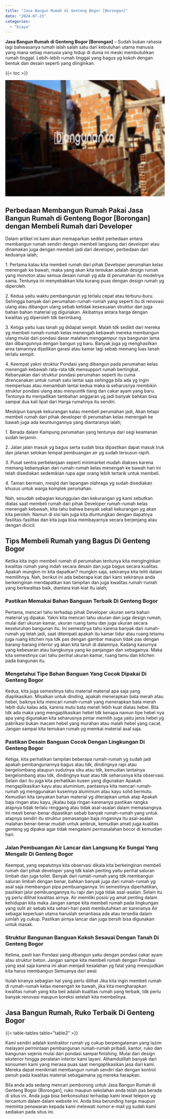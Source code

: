 ```yaml
---
title: "Jasa Bangun Rumah di Genteng Bogor [Borongan]"
date: "2024-07-23"
categories: 
  - "biaya"
---
```


**Jasa Bangun Rumah di Genteng Bogor \[Borongan\]** – Sudah bukan rahasia lagi bahwasanya rumah ialah salah satu dari kebutuhan utama manusia yang mana setiap manusia yang hidup di dunia ini meski membutuhkan rumah tinggal. Lebih-lebih rumah tinggal yang bagus yg kokoh dengan bentuk dan desain seperti yang diinginkan.

{{< toc >}}

![Jasa Bangun Rumah di Genteng Bogor [Borongan]](/images/borong-bangunan-24.png)

## Perbedaan Membangun Rumah Pakai Jasa Bangun Rumah di Genteng Bogor \[Borongan\] dengan Membeli Rumah dari Developer

Dalam artikel ini kami akan memaparkan sedikit perbedaan antara membangun rumah sendiri dengan membeli langsung dari developer atau dinamakan juga dengan membeli jadi dari developer, perbedaan dari keduanya ialah;

1\. Pertama kalau kita membeli rumah dari pihak Developer perumahan kelas menengah ke bawah, maka yang akan kita temukan adalah design rumah yang monoton atau semua desain rumah yg ada di perumahan itu modelnya sama. Tentunya ini menyebabkan kita kurang puas dengan design rumah yg diperoleh.

2\. Kedua yaitu waktu pembangunan yg terlalu cepat atau terburu-buru. Sehingga banyak dari perumahan-rumah-rumah yang seperti itu di renovasi ulang atau dibangun ulang sebab ketidak kesesuaian struktur dan juga bahan bahan material yg digunakan. Akibatnya antara harga dengan kwalitas yg diperoleh tdk berimbang.

3\. Ketiga yaitu luas tanah yg didapat sempit. Malah tdk sedikit dari mereka yg membeli rumah-rumah kelas menengah kebawah mereka membangun ulang mulai dari pondasi dasar malahan menggempur nya bangunan lama dan dibangunnya dengan bangun yg baru. Banyak juga yg menghasilkan area tamannya dijadikan garasi atau kamar lagi sebab memang luas tanah terlalu sempit.

4\. Keempat yakni struktur Pondasi yang dibangun pada perumahan kelas menengah kebawah rata-rata tdk mensupport rumah bertingkat. Kebanyakan dari struktur pondasi perumahan seperti itu cuma direncanakan untuk rumah satu lantai saja sehingga bila ada yg ingin memperluas atau menambah lantai kedua maka ia seharusnya membikin struktur pondasi ulang atau menyuntik tiang dan cakar ayam yang baru. Tentunya itu menjadikan tambahan anggaran yg jadi banyak bahkan bisa sampai dua kali lipat dari Harga rumahnya itu sendiri.

Meskipun banyak kekurangan kalau membeli perumahan jadi, Akan tetapi membeli rumah dari pihak developer di perumahan kelas menengah ke bawah juga ada keuntungannya yang diantaranya ialah;

1\. Berada dalam Kampung perumahan yang tentunya dari segi keamanan sudah terjamin.

2\. Jalan jalan masuk yg bagus serta sudah bisa dipastikan dapat masuk truk dan jalanan selokan tempat pembuangan air yg sudah tersusun rapih.

3\. Pusat sentra perbelanjaan seperti minimarket mudah diakses karena memang kebanyakan dari rumah-rumah kelas menengah ke bawah hari ini telah disediakan sedemikian rupa agar orang lebih tertarik untuk membeli.

4\. Taman bermain, mesjid dan lapangan olahraga yg sudah disediakan khusus untuk warga komplek perumahan.

Nah, sesudah sebagian keunggulan dan kekurangan yg kami sebutkan diatas saat membeli rumah dari pihak Developer rumah-rumah kelas menengah kebawah, kita tahu bahwa banyak sekali kekurangan yg akan kita peroleh. Namun di sisi lain juga kita diuntungkan dengan dapatnya fasilitas-fasilitas dan kita juga bisa membayarnya secara berjenjang atau dengan dicicil.

## Tips Membeli Rumah yang Bagus Di Genteng Bogor

Ketika kita ingin membeli rumah di perumahan tentunya kita menginginkan kwalitas rumah yang indah secara desain dan juga bagus secara kualitas. Apakah mungkin ini kita dapatkan? mungkin saja, sekiranya kita teliti dalam memilihnya. Nah, berikut ini ada beberapa kiat dari kami sekiranya anda berkeinginan mendapatkan kan tampilan dan juga kwalitas rumah-rumah yang berkwalitas baik, diantara kiat-kiat Itu ialah;

### Pastikan Memakai Bahan Banguan Terbaik Di Genteng Bogor

Pertama, mencari tahu terhadap pihak Developer ukuran serta bahan material yg dipakai. Yakni kita mencari tahu ukuran dan juga design rumah, mulai dari ukuran kamar, ukuran ruang tamu dan juga ukuran secara keseluruhan bangunan itu. Ini semestinya tahu karena banyak dari rumah-rumah yg telah jadi, saat ditempati apakah itu kamar tidur atau ruang tetamu juga ruang kitchen nya tdk pas dengan gambar maupun tidak pas dengan barang-barang interior yg akan kita taruh di dalamnya. Kadang kasurnya yang kebesaran atau bangkunya yang ke panjangan dan sebagainya. Maka kita semestinya cari tahu perihal ukuran kamar, ruang tamu dan kitchen pada bangunan itu.

### Mengetahui Tipe Bahan Banguan Yang Cocok Dipakai Di Genteng Bogor

Kedua, kita juga semestinya tahu material material apa saja yang diaplikasikan. Misalkan untuk dinding, apakah menerapkan bata merah atau hebel, baiknya kita mencari rumah-rumah yang menerapkan bata merah lebih dulu kalau ada, karena mutu bata merah lebih kuat diatas hebel. Bila tdk ada maka yang mengaplikasikan hebel tdk kenapa namun tipe hebel nya apa yang digunakan kita seharusnya pintar memilih juga yaitu jenis hebel yg pabrikasi bukan macam hebel yang murahan atau malah hebel yang cacat. Jangan sampai kita temukan rumah yg memkai material asal saja.

### Pastikan Desain Banguan Cocok Dengan Lingkungan Di Genteng Bogor

Ketiga, kita perhatikan tampilan beberapa rumah-rumah yg sudah jadi apakah pembangunannya bagus atau tdk, dindingnya rapi atau bergelombang ataupun sudutnya siku atau tdk, kemudian lantainya bergelombang atau tdk, dindingnya kuat atau tdk seharusnya kita observasi. Selain dari itu juga kita perhatikan kusen yang digunakan Apakah mengaplikasikan kayu atau aluminium, pantasnya kita mencari rumah-rumah yg menggunakan kusennya aluminium atau kayu solid bermutu. Kemudian kita tanyakan bahan material yg diterapkan untuk atap Apakah baja ringan atau kayu, jikalau baja ringan karenanya pastikan rangka atapnya tidak terlalu renggang atau tidak asal-asalan dalam memasangnya. Ini mesti benar-benar dipastikan sebab banyak rumah-rumah yang untuk atapnya sendiri itu struktur pemasangan baja ringannya itu asal-asalan malahan benar-benar mudah untuk ambruk, kemudian amati juga kualitas genteng yg dipakai agar tidak mengalami permasalahan bocor di kemudian hari.

### Jalan Pembuangan Air Lancar dan Langsung Ke Sungai Yang Mengalir Di Genteng Bogor

Keempat, yang sepatutnya kita observasi dikala kita berkeinginan membeli rumah dari pihak developer yang tdk kalah penting yaitu perihal saluran limbah dan juga toilet. Banyak dari rumah-rumah yang tdk membangun saluran limbah dengan benar, bahkan banyak juga dari rumah-rumah yg asal saja membangun pipa pembuangannya. Ini semestinya diperhatikan, pastikan jalur pembuangannya itu rapi dan juga tidak asal-asalan. Selain itu yg perlu dilihat kwalitas airnya. Air memiliki posisi yg amat penting dalam kehidupan kita maka Jangan sampe kita membeli rumah pada lingkungan yang sulit air sebab kita sehari-hari pasti membutuhkan air karenanya Air sebagai keperluan utama haruslah senantiasa ada atau tersedia dalam jumlah yg cukup. Pastikan airnya lancar dan juga bersih bisa digunakan untuk masak.

### Struktur Bangunan Banguan Kokoh Sesauai Dengan Tanah Di Genteng Bogor

Kelima, pasti kan Pondasi yang dibangun yaitu dengan pondasi cakar ayam atau struktur beton. Jangan sampe kita membeli rumah dengan Pondasi yang asal saja karena ini akan menjadi kesalahan yg fatal yang mewujudkan kita harus membangun Semuanya dari awal.

Itulah kiranya sebagian hal yang perlu dilihat Jika kita ingin membeli rumah di rumah-rumah kelas menengah ke bawah, jika kita mengharapkan kwalitas rumah yang kita beli adalah kualitas rumah yang terbaik, tdk perlu banyak renovasi maupun koreksi setelah kita membelinya.

## Jasa Bangun Rumah, Ruko Terbaik Di Genteng Bogor

{{< table-tables table="table2" >}}

Kami sendiri adalah kontraktor rumah yg cukup berpengalaman yang lazim melayani permintaan pembangunan rumah-rumah pribadi, kantor, ruko dan bangunan sejenis mulai dari pondasi sampai finishing. Mulai dari design eksterior hingga peralatan interior kami layani. Alhamdulillah banyak dari konsumen kami yang merasa puas saat mengaplikasikan jasa dari kami. Mereka dapat menikmati membangun rumah sendiri dan dengan kontrol penuh pada kwalitas material sebagaimana yg mereka harapkan.

Bila anda ada sedang mencari pemborong untuk Jasa Bangun Rumah di Genteng Bogor \[Borongan\], ruko maupun sekolahan anda telah pas berada di situs ini. Anda juga bisa berkonsultasi terhadap kami lewat telepon yg tercantum dalam dalam website ini. Anda bisa berunding harga maupun meminta penawaran kepada kami melewati nomor e-mail yg sudah kami sediakan pada situs ini.
